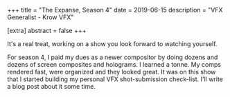 +++
title = "The Expanse, Season 4"
date = 2019-06-15
description = "VFX Generalist - Krow VFX"

[extra]
abstract = false
+++

It's a real treat, working on a show you look forward to watching yourself.  

For season 4, I paid my dues as a newer compositor by doing dozens and dozens of screen composites and holograms.  I learned a tonne.  My comps rendered fast, were organized and they looked great.  It was on this show that I started building my personal VFX shot-submission check-list.  I'll write a blog post about it some time.  